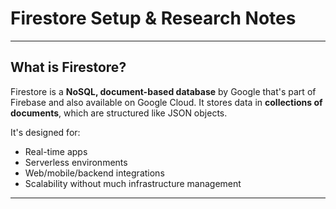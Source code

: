 # Firestore Setup & Research Notes
---

## What is Firestore?

Firestore is a **NoSQL, document-based database** by Google that's part of Firebase and also available on Google Cloud. It stores data in **collections of documents**, which are structured like JSON objects.

It's designed for:
- Real-time apps
- Serverless environments
- Web/mobile/backend integrations
- Scalability without much infrastructure management

---
